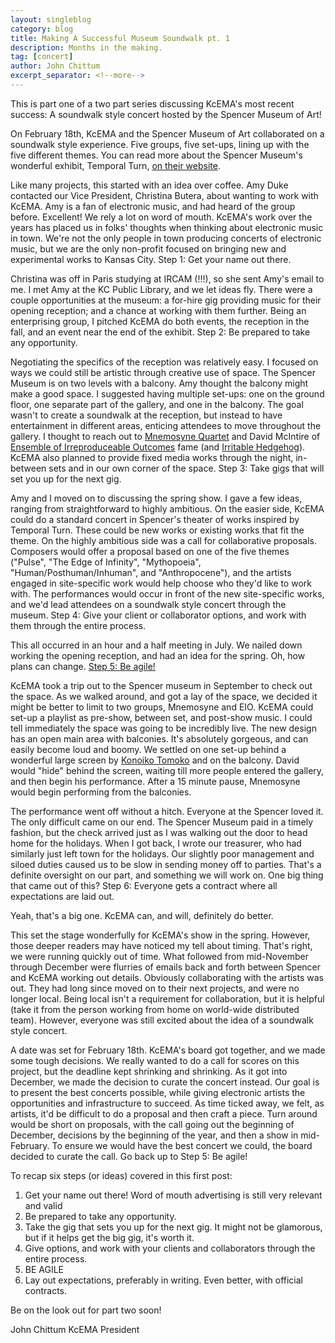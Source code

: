 ```yaml
---
layout: singleblog
category: blog
title: Making A Successful Museum Soundwalk pt. 1
description: Months in the making.
tag: [concert]
author: John Chittum
excerpt_separator: <!--more-->
---
```


This is part one of a two part series discussing KcEMA's most recent success: A soundwalk style concert hosted by the Spencer Museum of Art! 

On February 18th, KcEMA and the Spencer Museum of Art collaborated on a soundwalk style experience. Five groups, five set-ups, lining up with the five different themes. You can read more about the Spencer Museum's wonderful exhibit, Temporal Turn, [on their website](https://www.spencerart.ku.edu/exhibitions/temporal-turn-art-and-speculation-contemporary-asia).

Like many projects, this started with an idea over coffee. Amy Duke contacted our Vice President, Christina Butera, about wanting to work with KcEMA. Amy is a fan of electronic music, and had heard of the group before. Excellent! We rely a lot on word of mouth. KcEMA's work over the years has placed us in folks' thoughts when thinking about electronic music in town. We're not the only people in town producing concerts of electronic music, but we are the only non-profit focused on bringing new and experimental works to Kansas City. Step 1: Get your name out there.

<!--more-->
Christina was off in Paris studying at IRCAM (!!!), so she sent Amy's email to me. I met Amy at the KC Public Library, and we let ideas fly. There were a couple opportunities at the museum: a for-hire gig providing music for their opening reception; and a chance at working with them further. Being an enterprising group, I pitched KcEMA do both events, the reception in the fall, and an event near the end of the exhibit. Step 2: Be prepared to take any opportunity.

Negotiating the specifics of the reception was relatively easy. I focused on ways we could still be artistic through creative use of space. The Spencer Museum is on two levels with a balcony. Amy thought the balcony might make a good space. I suggested having multiple set-ups: one on the ground floor, one separate part of the gallery, and one in the balcony. The goal wasn't to create a soundwalk at the reception, but instead to have entertainment in different areas, enticing attendees to move throughout the gallery. I thought to reach out to [Mnemosyne Quartet](http://www.mnemosynequartet.com/) and David McIntire of [Ensemble of Irreproduceable Outcomes](https://www.facebook.com/EIOmusic/) fame (and [Irritable Hedgehog](http://irritablehedgehog.com/about.html)). KcEMA also planned to provide fixed media works through the night, in-between sets and in our own corner of the space. Step 3: Take gigs that will set you up for the next gig.

Amy and I moved on to discussing the spring show. I gave a few ideas, ranging from straightforward to highly ambitious. On the easier side, KcEMA could do a standard concert in Spencer's theater of works inspired by Temporal Turn. These could be new works or existing works that fit the theme. On the highly ambitious side was a call for collaborative proposals. Composers would offer a proposal based on one of the five themes ("Pulse", "The Edge of Infinity", "Mythopoeia", "Human/Posthuman/Inhuman", and "Anthropocene"), and the artists engaged in site-specific work would help choose who they'd like to work with. The performances would occur in front of the new site-specific works, and we'd lead attendees on a soundwalk style concert through the museum. Step 4: Give your client or collaborator options, and work with them through the entire process.

This all occurred in an hour and a half meeting in July. We nailed down working the opening reception, and had an idea for the spring. Oh, how plans can change. [Step 5: Be agile!](https://en.wikipedia.org/wiki/Agile_software_development)

KcEMA took a trip out to the Spencer museum in September to check out the space. As we walked around, and got a lay of the space, we decided it might be better to limit to two groups, Mnemosyne and EIO. KcEMA could set-up a playlist as pre-show, between set, and post-show music. I could tell immediately the space was going to be incredibly live. The new design has an open main area with balconies. It's absolutely gorgeous, and can easily become loud and boomy. We settled on one set-up behind a wonderful large screen by [Konoiko Tomoko](https://spencerart.ku.edu/artist-residence/konoike-tomoko) and on the balcony. David would "hide" behind the screen, waiting till more people entered the gallery, and then begin his performance. After a 15 minute pause, Mnemosyne would begin performing from the balconies.

The performance went off without a hitch. Everyone at the Spencer loved it. The only difficult came on our end. The Spencer Museum paid in a timely fashion, but the check arrived just as I was walking out the door to head home for the holidays. When I got back, I wrote our treasurer, who had similarly just left town for the holidays. Our slightly poor management and siloed duties caused us to be slow in sending money off to parties. That's a definite oversight on our part, and something we will work on. One big thing that came out of this? Step 6: Everyone gets a contract where all expectations are laid out.

Yeah, that's a big one. KcEMA can, and will, definitely do better.

This set the stage wonderfully for KcEMA's show in the spring. However, those deeper readers may have noticed my tell about timing. That's right, we were running quickly out of time. What followed from mid-November through December were flurries of emails back and forth between Spencer and KcEMA working out details. Obviously collaborating with the artists was out. They had long since moved on to their next projects, and were no longer local. Being local isn't a requirement for collaboration, but it is helpful (take it from the person working from home on world-wide distributed team). However, everyone was still excited about the idea of a soundwalk style concert.

A date was set for February 18th. KcEMA's board got together, and we made some tough decisions. We really wanted to do a call for scores on this project, but the deadline kept shrinking and shrinking. As it got into December, we made the decision to curate the concert instead. Our goal is to present the best concerts possible, while giving electronic artists the opportunities and infrastructure to succeed. As time ticked away, we felt, as artists, it'd be difficult to do a proposal and then craft a piece. Turn around would be short on proposals, with the call going out the beginning of December, decisions by the beginning of the year, and then a show in mid-February. To ensure we would have the best concert we could, the board decided to curate the call. Go back up to Step 5: Be agile!

To recap six steps (or ideas) covered in this first post:

1. Get your name out there! Word of mouth advertising is still very relevant and valid
2. Be prepared to take any opportunity.
3. Take the gig that sets you up for the next gig. It might not be glamorous, but if it helps get the big gig, it's worth it.
4. Give options, and work with your clients and collaborators through the entire process. 
5. BE AGILE
6. Lay out expectations, preferably in writing. Even better, with official contracts.

Be on the look out for part two soon!

John Chittum
KcEMA President
